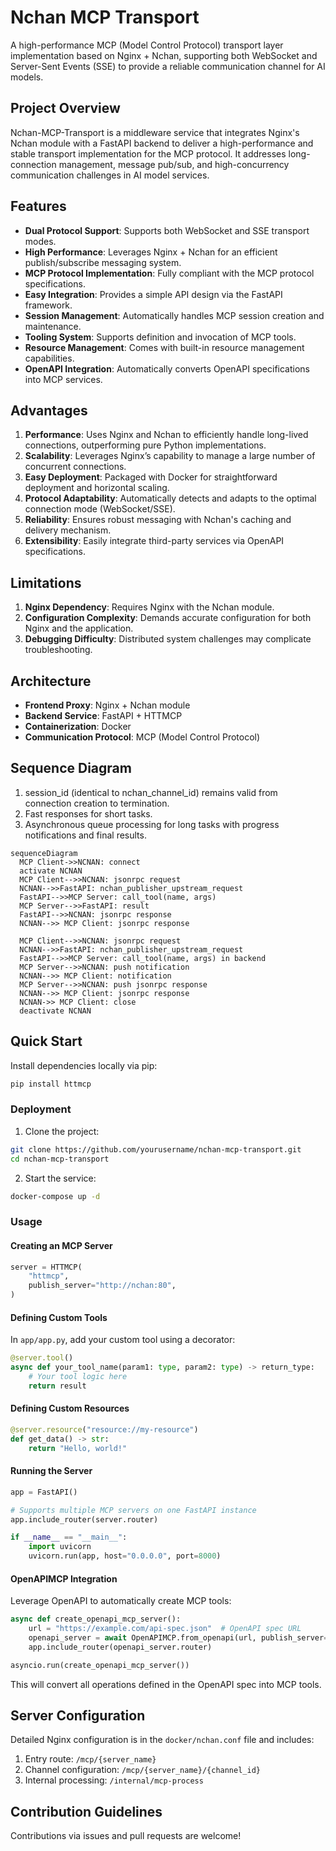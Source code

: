 # Nchan MCP Transport

A high-performance MCP (Model Control Protocol) transport layer implementation based on Nginx + Nchan, supporting both WebSocket and Server-Sent Events (SSE) to provide a reliable communication channel for AI models.

## Project Overview

Nchan-MCP-Transport is a middleware service that integrates Nginx's Nchan module with a FastAPI backend to deliver a high-performance and stable transport implementation for the MCP protocol. It addresses long-connection management, message pub/sub, and high-concurrency communication challenges in AI model services.

## Features

- **Dual Protocol Support**: Supports both WebSocket and SSE transport modes.
- **High Performance**: Leverages Nginx + Nchan for an efficient publish/subscribe messaging system.
- **MCP Protocol Implementation**: Fully compliant with the MCP protocol specifications.
- **Easy Integration**: Provides a simple API design via the FastAPI framework.
- **Session Management**: Automatically handles MCP session creation and maintenance.
- **Tooling System**: Supports definition and invocation of MCP tools.
- **Resource Management**: Comes with built-in resource management capabilities.
- **OpenAPI Integration**: Automatically converts OpenAPI specifications into MCP services.

## Advantages

1. **Performance**: Uses Nginx and Nchan to efficiently handle long-lived connections, outperforming pure Python implementations.
2. **Scalability**: Leverages Nginx’s capability to manage a large number of concurrent connections.
3. **Easy Deployment**: Packaged with Docker for straightforward deployment and horizontal scaling.
4. **Protocol Adaptability**: Automatically detects and adapts to the optimal connection mode (WebSocket/SSE).
5. **Reliability**: Ensures robust messaging with Nchan's caching and delivery mechanism.
6. **Extensibility**: Easily integrate third-party services via OpenAPI specifications.

## Limitations

1. **Nginx Dependency**: Requires Nginx with the Nchan module.
2. **Configuration Complexity**: Demands accurate configuration for both Nginx and the application.
3. **Debugging Difficulty**: Distributed system challenges may complicate troubleshooting.

## Architecture

- **Frontend Proxy**: Nginx + Nchan module  
- **Backend Service**: FastAPI + HTTMCP  
- **Containerization**: Docker  
- **Communication Protocol**: MCP (Model Control Protocol)

## Sequence Diagram

1. session_id (identical to nchan_channel_id) remains valid from connection creation to termination.
2. Fast responses for short tasks.
3. Asynchronous queue processing for long tasks with progress notifications and final results.

```mermaid
sequenceDiagram
  MCP Client->>NCNAN: connect
  activate NCNAN
  MCP Client-->>NCNAN: jsonrpc request
  NCNAN-->>FastAPI: nchan_publisher_upstream_request
  FastAPI-->>MCP Server: call_tool(name, args)
  MCP Server-->>FastAPI: result
  FastAPI-->>NCNAN: jsonrpc response
  NCNAN-->> MCP Client: jsonrpc response
  
  MCP Client-->>NCNAN: jsonrpc request
  NCNAN-->>FastAPI: nchan_publisher_upstream_request
  FastAPI-->>MCP Server: call_tool(name, args) in backend
  MCP Server-->>NCNAN: push notification
  NCNAN-->> MCP Client: notification
  MCP Server-->>NCNAN: push jsonrpc response
  NCNAN-->> MCP Client: jsonrpc response
  NCNAN->> MCP Client: close
  deactivate NCNAN
```

## Quick Start

Install dependencies locally via pip:
```bash
pip install httmcp
```

### Deployment

1. Clone the project:

```bash
git clone https://github.com/yourusername/nchan-mcp-transport.git
cd nchan-mcp-transport
```

2. Start the service:

```bash
docker-compose up -d
```

### Usage

#### Creating an MCP Server
```python
server = HTTMCP(
    "httmcp",
    publish_server="http://nchan:80",
)
```

#### Defining Custom Tools

In `app/app.py`, add your custom tool using a decorator:

```python
@server.tool()
async def your_tool_name(param1: type, param2: type) -> return_type:
    # Your tool logic here
    return result
```

#### Defining Custom Resources
```python
@server.resource("resource://my-resource")
def get_data() -> str:
    return "Hello, world!"
```

#### Running the Server

```python
app = FastAPI()

# Supports multiple MCP servers on one FastAPI instance
app.include_router(server.router)

if __name__ == "__main__":
    import uvicorn
    uvicorn.run(app, host="0.0.0.0", port=8000)
```

#### OpenAPIMCP Integration

Leverage OpenAPI to automatically create MCP tools:

```python
async def create_openapi_mcp_server():
    url = "https://example.com/api-spec.json"  # OpenAPI spec URL
    openapi_server = await OpenAPIMCP.from_openapi(url, publish_server="http://nchan:80")
    app.include_router(openapi_server.router)

asyncio.run(create_openapi_mcp_server())
```

This will convert all operations defined in the OpenAPI spec into MCP tools.

## Server Configuration

Detailed Nginx configuration is in the `docker/nchan.conf` file and includes:

1. Entry route: `/mcp/{server_name}`  
2. Channel configuration: `/mcp/{server_name}/{channel_id}`  
3. Internal processing: `/internal/mcp-process`

## Contribution Guidelines

Contributions via issues and pull requests are welcome!